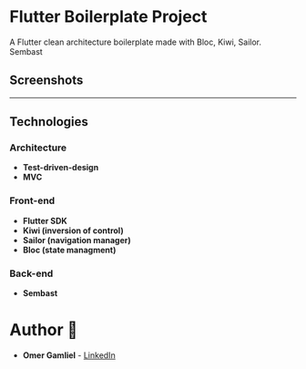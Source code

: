 # Flutter Boilerplate Project

A Flutter clean architecture boilerplate made with Bloc, Kiwi, Sailor. Sembast

## Screenshots

---

## Technologies

### Architecture

- **Test-driven-design**
- **MVC**

### Front-end

- **Flutter SDK**
- **Kiwi (inversion of control)**
- **Sailor (navigation manager)**
- **Bloc (state managment)**

### Back-end

- **Sembast**

# Author 🙋

- **Omer Gamliel** - [LinkedIn](https://www.linkedin.com/in/omer-gamliel-6a813a188/)
